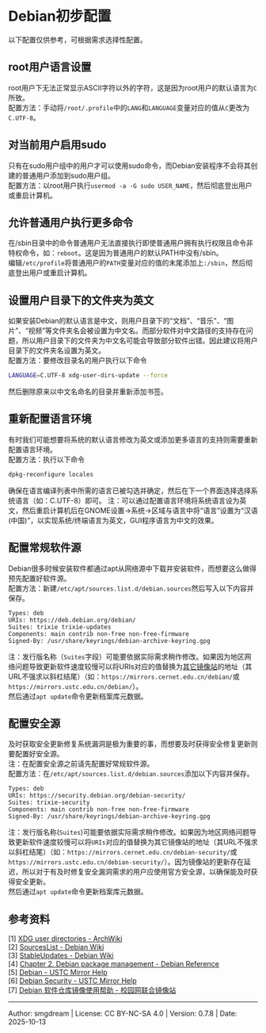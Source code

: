 # Debian初步配置
以下配置仅供参考，可根据需求选择性配置。  

## root用户语言设置
root用户下无法正常显示ASCII字符以外的字符，这是因为root用户的默认语言为`C`所致。  
配置方法：手动将`/root/.profile`中的`LANG`和`LANGUAGE`变量对应的值从`C`更改为`C.UTF-8`。  

## 对当前用户启用sudo
只有在sudo用户组中的用户才可以使用sudo命令，而Debian安装程序不会将其创建的普通用户添加到sudo用户组。  
配置方法：以root用户执行`usermod -a -G sudo USER_NAME`，然后彻底登出用户或重启计算机。  

## 允许普通用户执行更多命令
在/sbin目录中的命令普通用户无法直接执行即使普通用户拥有执行权限且命令非特权命令，如：`reboot`。这是因为普通用户的默认PATH中没有/sbin。  
编辑`/etc/profile`将普通用户的`PATH`变量对应的值的末尾添加上`:/sbin`，然后彻底登出用户或重启计算机。  

## 设置用户目录下的文件夹为英文
如果安装Debian的默认语言是中文，则用户目录下的“文档”、“音乐”、“图片”、“视频”等文件夹名会被设置为中文名。而部分软件对中文路径的支持存在问题，所以用户目录下的文件夹为中文名可能会导致部分软件出错。因此建议将用户目录下的文件夹名设置为英文。  
配置方法：要修改目录名的用户执行以下命令  
```sh
LANGUAGE=C.UTF-8 xdg-user-dirs-update --force
```
然后删除原来以中文名命名的目录并重新添加书签。  

## 重新配置语言环境
有时我们可能想要将系统的默认语言修改为英文或添加更多语言的支持则需要重新配置语言环境。  
配置方法：执行以下命令  
```sh
dpkg-reconfigure locales
```
确保在语言编译列表中所需的语言已被勾选并确定，然后在下一个界面选择选择系统语言（如：C.UTF-8）即可。
注：可以通过配置语言环境将系统语言设为英文，然后重启计算机后在GNOME设置->系统->区域与语言中将“语言”设置为“汉语(中国)”，以实现系统/终端语言为英文，GUI程序语言为中文的效果。  

## 配置常规软件源
Debian很多时候安装软件都通过apt从网络源中下载并安装软件，而想要这么做得预先配置好软件源。  
配置方法：新建`/etc/apt/sources.list.d/debian.sources`然后写入以下内容并保存。  
```
Types: deb
URIs: https://deb.debian.org/debian/
Suites: trixie trixie-updates
Components: main contrib non-free non-free-firmware
Signed-By: /usr/share/keyrings/debian-archive-keyring.gpg
```
注：发行版名称（`Suites`字段）可能要依据实际需求稍作修改。如果因为地区网络问题导致更新软件速度较慢可以将URIs对应的值替换为[其它镜像站](https://www.debian.org/mirror/list)的地址（其URL不强求以斜杠结尾）（如：`https://mirrors.cernet.edu.cn/debian/`或`https://mirrors.ustc.edu.cn/debian/`）。  
然后通过`apt update`命令更新档案库元数据。  

## 配置安全源
及时获取安全更新修复系统漏洞是极为重要的事，而想要及时获得安全修复更新则要配置好安全源。  
注：在配置安全源之前请先配置好常规软件源。  
配置方法：在`/etc/apt/sources.list.d/debian.sources`添加以下内容并保存。  
```
Types: deb
URIs: https://security.debian.org/debian-security/
Suites: trixie-security
Components: main contrib non-free non-free-firmware
Signed-By: /usr/share/keyrings/debian-archive-keyring.gpg
```
注：发行版名称(`Suites`)可能要依据实际需求稍作修改。如果因为地区网络问题导致更新软件速度较慢可以将`URIs`对应的值替换为其它镜像站的地址（其URL不强求以斜杠结尾）（如：`https://mirrors.cernet.edu.cn/debian-security/`或`https://mirrors.ustc.edu.cn/debian-security/`）。因为镜像站的更新存在延迟，所以对于有及时修复安全漏洞需求的用户应使用官方安全源，以确保能及时获得安全更新。  
然后通过`apt update`命令更新档案库元数据。  

## 参考资料
\[1\] [XDG user directories - ArchWiki](https://wiki.archlinux.org/title/XDG_user_directories)  
\[2\] [SourcesList - Debian Wiki](https://wiki.debian.org/SourcesList)  
\[3\] [StableUpdates - Debian Wiki](https://wiki.debian.org/StableUpdates)  
\[4\] [Chapter 2. Debian package management - Debian Reference](https://www.debian.org/doc/manuals/debian-reference/ch02.en.html)  
\[5\] [Debian - USTC Mirror Help](https://mirrors.ustc.edu.cn/help/debian.html)  
\[6\] [Debian Security - USTC Mirror Help](https://mirrors.ustc.edu.cn/help/debian-security.html)  
\[7\] [Debian 软件仓库镜像使用帮助 - 校园网联合镜像站](https://help.mirrors.cernet.edu.cn/debian/)  

---
Author: smgdream | License: CC BY-NC-SA 4.0 | Version: 0.7.8 | Date: 2025-10-13
